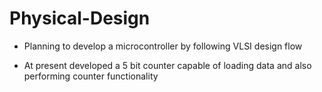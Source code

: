 # Physical-Design
- Planning to develop a microcontroller by following VLSI design flow
* At present developed a 5 bit counter capable of loading data and also performing counter functionality

